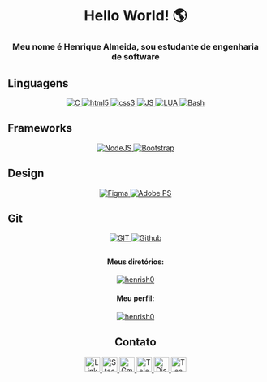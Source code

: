<h1 align="center"><b>Hello World! 🌎</b></h1>
<h3 align="center">Meu nome é Henrique Almeida, sou estudante de engenharia de software</h3>

## Linguagens
<p align="center">
    <a href="#">
        <img src="https://img.shields.io/badge/C-00599C?style=for-the-badge&logo=c&logoColor=white" alt="C" />
    </a>
    <a href="#">
        <img src="https://img.shields.io/badge/HTML5-E34F26?style=for-the-badge&logo=html5&logoColor=white"
            alt="html5" />
    </a>
    <a href="#">
        <img src="https://img.shields.io/badge/CSS3-1572B6?style=for-the-badge&logo=css3&logoColor=white" alt="css3" />
    </a>
    <a href="#">
        <img src="https://img.shields.io/badge/JavaScript-323330?style=for-the-badge&logo=javascript&logoColor=F7DF1E"
            alt="JS" />
    </a>
    <a href="#">
        <img src="https://img.shields.io/badge/Lua-2C2D72?style=for-the-badge&logo=lua&logoColor=white" alt="LUA" />
    </a>
    </a>
    <a href="#">
        <img src="https://img.shields.io/badge/Bash-4EAA25?style=for-the-badge&logo=Bash&logoColor=white" alt="Bash" />
    </a>
</p>

## Frameworks
<p align="center">
    <a href="#">
        <img src="https://img.shields.io/badge/Node.js-43853D?style=for-the-badge&logo=node.js&logoColor=white"
            alt="NodeJS" />
    </a>
    <a href="#">
        <img src="https://img.shields.io/badge/Bootstrap-38B2AC?style=for-the-badge&logo=bootstrap&logoColor=white"
            alt="Bootstrap" />
    </a>
</p>

## Design
<p align="center">
    <a href="#">
        <img src="https://img.shields.io/badge/Figma-F24E1E?style=for-the-badge&logo=figma&logoColor=white"
            alt="Figma" />
    </a>
    <a href="#">
        <img src="https://img.shields.io/badge/Adobe%20Photoshop-31A8FF?style=for-the-badge&logo=Adobe%20Photoshop&logoColor=black"
            alt="Adobe PS" />
    </a>
</p>

## Git
<p align="center">
    <a href="#">
        <img src="https://img.shields.io/badge/GIT-E44C30?style=for-the-badge&logo=git&logoColor=white"
            alt="GIT" />
    </a>
    <a href="#">
        <img src="https://img.shields.io/badge/GitHub-100000?style=for-the-badge&logo=github&logoColor=white"
            alt="Github" />
    </a>
</p>

##
<h4 align="center">Meus diretórios:</h4>
<p align="center">
    <a href="#">
        <img alt="henrish0"
            src="https://github-readme-stats.vercel.app/api/top-langs/?username=henrish0&theme=synthwave">
    </a>
</p>

<h4 align="center">Meu perfil:</h4>
<p align="center"><a href="#">
        <img alt="henrish0"
            src="https://github-readme-stats.vercel.app/api?username=henrish0&show_icons=true&theme=synthwave">
    </a>
</p>

<h2 align="center">Contato</h2>
<p align="center">
    <a href="https://www.linkedin.com/in/henrique-almeida100/">
        <img src="https://www.vectorlogo.zone/logos/linkedin/linkedin-icon.svg" alt="LinkedIn" height="30" width="30">
    </a>
    <a href="https://stackoverflow.com/users/19043546/henrique-almeida">
        <img src="https://www.vectorlogo.zone/logos/stackoverflow/stackoverflow-icon.svg" alt="Stack Overflow"
            height="30" width="30">
    </a>
    <a href="mailto:hcarvalhoalmeida7@gmail.com">
        <img src="https://www.vectorlogo.zone/logos/gmail/gmail-icon.svg" alt="Gmail" height="30" width="30">
    </a>
    <a href="https://t.me/henrish0">
        <img src="https://www.vectorlogo.zone/logos/telegram/telegram-icon.svg" alt="Telegram" height="30" width="30">
    </a>
    <a href="https://discord.com/users/940065757956558928">
        <img src="https://www.vectorlogo.zone/logos/discordapp/discordapp-icon.svg" alt="Discord" height="30"
            width="30">
    </a>
    <a href="https://teams.microsoft.com/l/chat/0/0?users=hcarvalhoalmeida7@gmail.com">
        <img src="https://cdn.worldvectorlogo.com/logos/microsoft-teams.svg" alt="Teams" height="30" width="30">
    </a>
</p>
